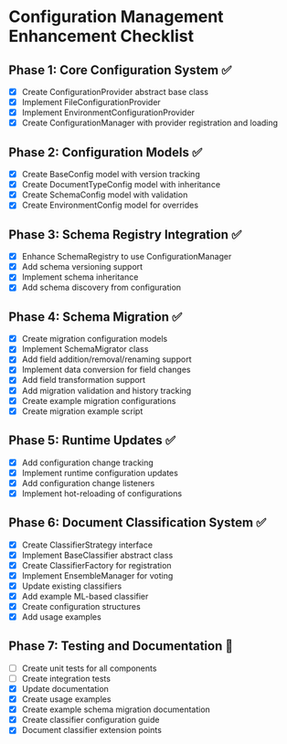 # Configuration Management Enhancement Checklist

## Phase 1: Core Configuration System ✅
- [x] Create ConfigurationProvider abstract base class
- [x] Implement FileConfigurationProvider
- [x] Implement EnvironmentConfigurationProvider
- [x] Create ConfigurationManager with provider registration and loading

## Phase 2: Configuration Models ✅
- [x] Create BaseConfig model with version tracking
- [x] Create DocumentTypeConfig model with inheritance
- [x] Create SchemaConfig model with validation
- [x] Create EnvironmentConfig model for overrides

## Phase 3: Schema Registry Integration ✅
- [x] Enhance SchemaRegistry to use ConfigurationManager
- [x] Add schema versioning support
- [x] Implement schema inheritance
- [x] Add schema discovery from configuration

## Phase 4: Schema Migration ✅
- [x] Create migration configuration models
- [x] Implement SchemaMigrator class
- [x] Add field addition/removal/renaming support
- [x] Implement data conversion for field changes
- [x] Add field transformation support
- [x] Add migration validation and history tracking
- [x] Create example migration configurations
- [x] Create migration example script

## Phase 5: Runtime Updates ✅
- [x] Add configuration change tracking
- [x] Implement runtime configuration updates
- [x] Add configuration change listeners
- [x] Implement hot-reloading of configurations

## Phase 6: Document Classification System ✅
- [x] Create ClassifierStrategy interface
- [x] Implement BaseClassifier abstract class
- [x] Create ClassifierFactory for registration
- [x] Implement EnsembleManager for voting
- [x] Update existing classifiers
- [x] Add example ML-based classifier
- [x] Create configuration structures
- [x] Add usage examples

## Phase 7: Testing and Documentation 🔄
- [ ] Create unit tests for all components
- [ ] Create integration tests
- [x] Update documentation
- [x] Create usage examples
- [x] Create example schema migration documentation
- [x] Create classifier configuration guide
- [x] Document classifier extension points
